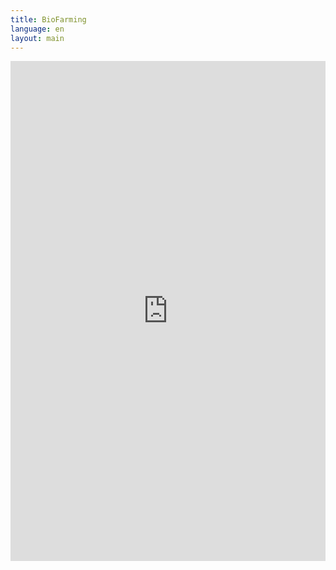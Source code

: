 ```yaml
---
title: BioFarming
language: en
layout: main
---
```


<iframe id="quiz" src="https://www.classmarker.com/online-test/start/?quiz=7a75c1ffd7d637f8&iframe=1" frameborder="0" style="width:100%;max-width:700px;" height="800"></iframe>

<style>
@media  (min-width: 950px) {
.footer-wrap{
	
			position: fixed;
			bottom: 0;
	}
}
</style>
